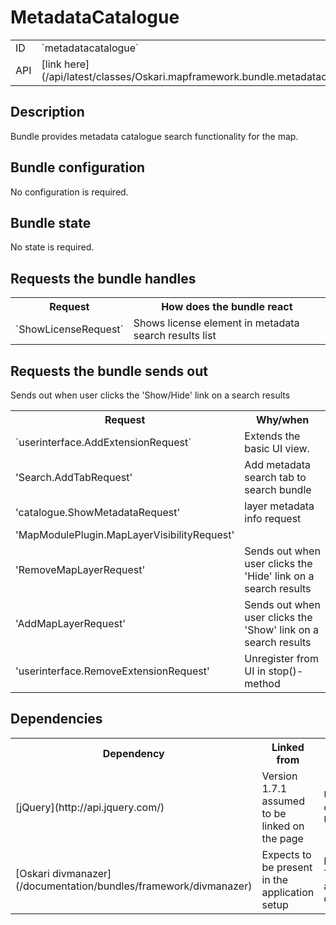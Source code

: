 # MetadataCatalogue

<table class="table">
  <tr>
    <td>ID</td><td>`metadatacatalogue`</td>
  </tr>
  <tr>
    <td>API</td><td>[link here](/api/latest/classes/Oskari.mapframework.bundle.metadatacatalogue.MetadataCatalogueBundleInstance.html)</td>
  </tr>
</table>

## Description

Bundle provides metadata catalogue search functionality for the map.

## Bundle configuration

No configuration is required.

## Bundle state

No state is required.

## Requests the bundle handles

<table class="table">
  <tr>
    <th>Request</th><th>How does the bundle react</th>
  </tr>
  <tr>
    <td>`ShowLicenseRequest`</td><td>Shows license element in metadata search results list</td>
  </tr>
</table>

## Requests the bundle sends out

<table class="table">
  <tr>
    <th>Request</th><th>Why/when</th>
  </tr>
  <tr>
    <td>`userinterface.AddExtensionRequest`</td><td>Extends the basic UI view.</td>
  </tr>
  <tr>
    <td>'Search.AddTabRequest'</td><td>Add metadata search tab to search bundle</td>
  </tr>
  <tr>
    <td>'catalogue.ShowMetadataRequest'</td><td>layer metadata info request</td>
  </tr>
  <tr>
    <td>'MapModulePlugin.MapLayerVisibilityRequest'</td>Sends out when user clicks the 'Show/Hide' link on a search results<td></td>
  </tr>
  <tr>
    <td>'RemoveMapLayerRequest'</td><td>Sends out when user clicks the 'Hide' link on a search results</td>
  </tr>
  <tr>
    <td>'AddMapLayerRequest'</td><td>Sends out when user clicks the 'Show' link on a search results</td>
  </tr>
  <tr>
    <td>'userinterface.RemoveExtensionRequest'</td><td>Unregister from UI in stop()-method</td>
  </tr>
</table>

## Dependencies

<table class="table">
  <tr>
    <th>Dependency</th><th>Linked from</th><th>Purpose</th>
  </tr>
  <tr>
    <td> [jQuery](http://api.jquery.com/) </td>
    <td> Version 1.7.1 assumed to be linked on the page</td>
    <td> Used to create the UI</td>
  </tr>
  <tr>
    <td> [Oskari divmanazer](/documentation/bundles/framework/divmanazer)</td>
    <td> Expects to be present in the application setup </td>
    <td> For Tile/Flyout and other UI components</td>
  </tr>
</table>